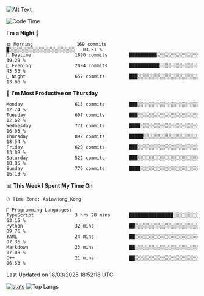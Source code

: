 ![Alt Text](https://media.tenor.com/3Gehha8RO-sAAAAC/goose-dance.gif)

<!--START_SECTION:waka-->
![Code Time](http://img.shields.io/badge/Code%20Time-424%20hrs%2046%20mins-blue)

**I'm a Night 🦉** 

```text
🌞 Morning                169 commits         █░░░░░░░░░░░░░░░░░░░░░░░░   03.51 % 
🌆 Daytime                1890 commits        ██████████░░░░░░░░░░░░░░░   39.29 % 
🌃 Evening                2094 commits        ███████████░░░░░░░░░░░░░░   43.53 % 
🌙 Night                  657 commits         ███░░░░░░░░░░░░░░░░░░░░░░   13.66 % 
```
📅 **I'm Most Productive on Thursday** 

```text
Monday                   613 commits         ███░░░░░░░░░░░░░░░░░░░░░░   12.74 % 
Tuesday                  607 commits         ███░░░░░░░░░░░░░░░░░░░░░░   12.62 % 
Wednesday                771 commits         ████░░░░░░░░░░░░░░░░░░░░░   16.03 % 
Thursday                 892 commits         █████░░░░░░░░░░░░░░░░░░░░   18.54 % 
Friday                   629 commits         ███░░░░░░░░░░░░░░░░░░░░░░   13.08 % 
Saturday                 522 commits         ███░░░░░░░░░░░░░░░░░░░░░░   10.85 % 
Sunday                   776 commits         ████░░░░░░░░░░░░░░░░░░░░░   16.13 % 
```


📊 **This Week I Spent My Time On** 

```text
🕑︎ Time Zone: Asia/Hong_Kong

💬 Programming Languages: 
TypeScript               3 hrs 28 mins       ████████████████░░░░░░░░░   63.15 % 
Python                   32 mins             ██░░░░░░░░░░░░░░░░░░░░░░░   09.76 % 
YAML                     24 mins             ██░░░░░░░░░░░░░░░░░░░░░░░   07.36 % 
Markdown                 23 mins             ██░░░░░░░░░░░░░░░░░░░░░░░   07.08 % 
C++                      21 mins             ██░░░░░░░░░░░░░░░░░░░░░░░   06.53 % 
```


 Last Updated on 18/03/2025 18:52:18 UTC
<!--END_SECTION:waka-->
[![stats](https://github-readme-stats-rose-phi.vercel.app/api?username=jxncted&count_private=true)](https://github.com/jxncted/github-readme-stats)
![Top Langs](https://github-readme-stats-rose-phi.vercel.app/api/top-langs/?username=jxncted\&layout=compact&hide=c,assembly,jupyter%20notebook)
